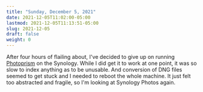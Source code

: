 ```yaml
---
title: "Sunday, December 5, 2021"
date: 2021-12-05T11:02:00-05:00
lastmod: 2021-12-05T11:13:51-05:00
slug: 2021-12-05
draft: false
weight: 0
---
```


After four hours of flailing about, I've decided to give up on running [Photoprism](https://photoprism.app) on the Synology. While I did get it to work at one point, it was so slow to index anything as to be unusable. And conversion of DNG files seemed to get stuck and I needed to reboot the whole machine. It just felt too abstracted and fragile, so I'm looking at Synology Photos again.

[//]: # "Exported with love from a post written in Org mode"
[//]: # "- https://github.com/kaushalmodi/ox-hugo"

